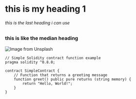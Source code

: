 # this is my heading 1
###### this is the last heading i can use 
### this is like the median heading 
![Image from Unsplash](https://images.unsplash.com/photo-1712004257253-90705c255214?q=80&w=500&auto=format&fit=crop&ixlib=rb-4.0.3&ixid=M3wxMjA3fDB8MHxwaG90by1wYWdlfHx8fGVufDB8fHx8fA%3D%3D)

```solidity
// Simple Solidity contract function example
pragma solidity ^0.8.0;

contract SimpleContract {
    // Function that returns a greeting message
    function greet() public pure returns (string memory) {
        return "Hello, World!";
    }
}
